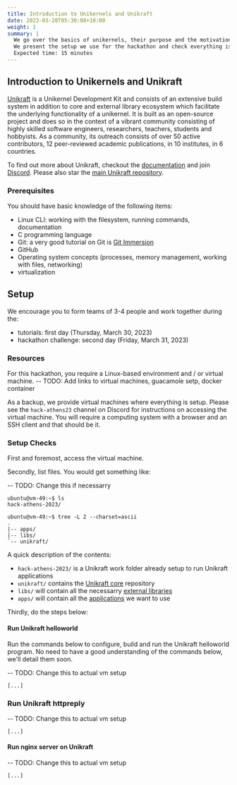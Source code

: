 ```yaml
---
title: Introduction to Unikernels and Unikraft
date: 2023-03-28T05:30:08+10:00
weight: 1
summary: |
  We go over the basics of unikernels, their purpose and the motivation behind building unikernels with the library Operating System model.
  We present the setup we use for the hackathon and check everything is OK before proceeding to actual work items.
  Expected time: 15 minutes
---
```


## Introduction to Unikernels and Unikraft

[Unikraft](https://github.com/unikraft/) is a Unikernel Development Kit and consists of an extensive build system in addition to core and external library ecosystem which facilitate the underlying functionality of a unikernel.
It is built as an open-source project and does so in the context of a vibrant community consisting of highly skilled software engineers, researchers, teachers, students and hobbyists.
As a community, its outreach consists of over 50 active contributors, 12 peer-reviewed academic publications, in 10 institutes, in 6 countries.

To find out more about Unikraft, checkout the [documentation](https://unikraft.org/docs/) and join [Discord](https://bit.ly/UnikraftDiscord).
Please also star the [main Unikraft repository](https://github.com/unikraft/unikraft/).

### Prerequisites

You should have basic knowledge of the following items:

* Linux CLI: working with the filesystem, running commands, documentation
* C programming language
* Git: a very good tutorial on Git is [Git Immersion](https://gitimmersion.com/)
* GitHub
* Operating system concepts (processes, memory management, working with files, networking)
* virtualization

## Setup

We encourage you to form teams of 3-4 people and work together during the:

* tutorials: first day (Thursday, March 30, 2023)
* hackathon challenge: second day (Friday, March 31, 2023)

### Resources

For this hackathon, you require a Linux-based environment and / or virtual machine.
-- TODO: Add links to virtual machines, guacamole setp, docker container

As a backup, we provide virtual machines where everything is setup.
Please see the `hack-athens23` channel on Discord for instructions on accessing the virtual machine.
You will require a computing system with a browser and an SSH client and that should be it.

### Setup Checks

First and foremost, access the virtual machine.

Secondly, list files.
You would get something like:

-- TODO: Change this if necessarry
```
ubuntu@vm-49:~$ ls
hack-athens-2023/

ubuntu@vm-49:~$ tree -L 2 --charset=ascii
.
|-- apps/
|-- libs/
`-- unikraft/
```

A quick description of the contents:

* `hack-athens-2023/` is a Unikraft work folder already setup to run Unikraft applications
* `unikraft/` contains the [Unikraft core](https://github.com/unikraft/unikraft) repository
* `libs/` will contain all the necessarry [external libraries](https://github.com/orgs/unikraft/repositories?q=lib-&type=all&language=&sort=)
* `apps/` will contain all the [applications](https://github.com/orgs/unikraft/repositories?q=app-&type=all&language=&sort=) we want to use

Thirdly, do the steps below:

#### Run Unikraft helloworld

Run the commands below to configure, build and run the Unikraft helloworld program.
No need to have a good understanding of the commands below, we'll detail them soon.

-- TODO: Change this to actual vm setup
```
[...]
```

### Run Unikraft httpreply

-- TODO: Change this to actual vm setup
```
[...]
```

#### Run nginx server on Unikraft

-- TODO: Change this to actual vm setup
```
[...]
```
